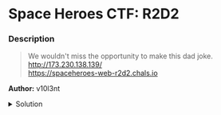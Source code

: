 # Space Heroes CTF: R2D2
### Description

> We wouldn't miss the opportunity to make this dad joke. \
http://173.230.138.139/ \
https://spaceheroes-web-r2d2.chals.io

**Author:** v10l3nt

<details closed>
<summary>Solution</summary>
  
  
### Detailed Solution

Let's take a look at the source code with `F12`.

```html
<html>
<h1>Roger, Roger</h1>
<img src="/static/images/robots.jpeg" />
<h4>No, you are the one who is useless.</h4>
</html>
```
We see that the image on the website is named `robots.jpeg`. What happens if we visit `robots.txt`? 🤔
```sh
$ curl http://173.230.138.139/robots.txt
shctf{________}
```
</details>

